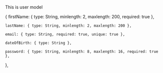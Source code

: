 This is user model

{
    firstName: { type: String, minlength: 2, maxlength: 200, required: true },
    
    lastName: { type: String, minlength: 2, maxlength: 200 },
    
    email: { type: String, required: true, unique: true },
    
    dateOfBirth: { type: String },

    password: { type: String, minlength: 8, maxlength: 16, required: true },
    
},

